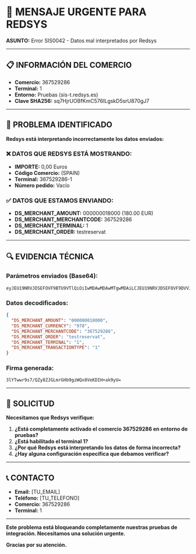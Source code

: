 # 🚨 MENSAJE URGENTE PARA REDSYS

**ASUNTO:** Error SIS0042 - Datos mal interpretados por Redsys

---

## 📋 INFORMACIÓN DEL COMERCIO
- **Comercio:** 367529286
- **Terminal:** 1
- **Entorno:** Pruebas (sis-t.redsys.es)
- **Clave SHA256:** sq7HjrUOBfKmC576ILgskD5srU870gJ7

---

## 🚨 PROBLEMA IDENTIFICADO

**Redsys está interpretando incorrectamente los datos enviados:**

### ❌ DATOS QUE REDSYS ESTÁ MOSTRANDO:
- **IMPORTE:** 0,00 Euros
- **Código Comercio:** (SPAIN)
- **Terminal:** 367529286-1
- **Número pedido:** Vacío

### ✅ DATOS QUE ESTAMOS ENVIANDO:
- **DS_MERCHANT_AMOUNT:** 000000018000 (180.00 EUR)
- **DS_MERCHANT_MERCHANTCODE:** 367529286
- **DS_MERCHANT_TERMINAL:** 1
- **DS_MERCHANT_ORDER:** testreservat

---

## 🔍 EVIDENCIA TÉCNICA

### Parámetros enviados (Base64):
```
eyJEU19NRVJDSEFOVF9BTU9VTlQiOiIwMDAwMDAwMTgwMDAiLCJEU19NRVJDSEFOVF9DVVJSRU5DWSI6Ijk3OCIsIkRTX01FUkNIQU5UX01FUkNIQU5UQ09ERSI6IjM2NzUyOTI4NiIsIkRTX01FUkNIQU5UX09SREVSIjoidGVzdHJlc2VydmF0IiwiRFNfTUVSQ0hBTlRfVEVSTUlOQUwiOiIxIiwiRFNfTUVSQ0hBTlRfVFJBTlNBQ1RJT05UWVBFIjoiMSJ9
```

### Datos decodificados:
```json
{
  "DS_MERCHANT_AMOUNT": "000000018000",
  "DS_MERCHANT_CURRENCY": "978",
  "DS_MERCHANT_MERCHANTCODE": "367529286",
  "DS_MERCHANT_ORDER": "testreservat",
  "DS_MERCHANT_TERMINAL": "1",
  "DS_MERCHANT_TRANSACTIONTYPE": "1"
}
```

### Firma generada:
```
3lYTwwr9s7/QZy8ZJGLmrGHb9gzWQx8VeKDIH+ak9yU=
```

---

## 🎯 SOLICITUD

**Necesitamos que Redsys verifique:**

1. **¿Está completamente activado el comercio 367529286 en entorno de pruebas?**
2. **¿Está habilitado el terminal 1?**
3. **¿Por qué Redsys está interpretando los datos de forma incorrecta?**
4. **¿Hay alguna configuración específica que debamos verificar?**

---

## 📞 CONTACTO
- **Email:** [TU_EMAIL]
- **Teléfono:** [TU_TELEFONO]
- **Comercio:** 367529286
- **Terminal:** 1

---

**Este problema está bloqueando completamente nuestras pruebas de integración. Necesitamos una solución urgente.**

**Gracias por su atención.** 